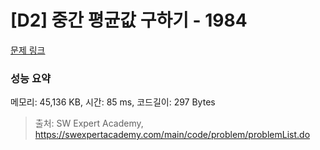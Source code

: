 # [D2] 중간 평균값 구하기 - 1984 

[문제 링크](https://swexpertacademy.com/main/code/problem/problemDetail.do?contestProbId=AV5Pw_-KAdcDFAUq) 

### 성능 요약

메모리: 45,136 KB, 시간: 85 ms, 코드길이: 297 Bytes



> 출처: SW Expert Academy, https://swexpertacademy.com/main/code/problem/problemList.do